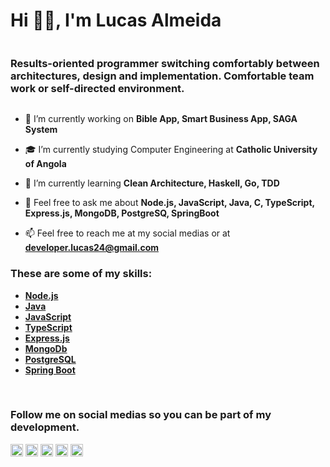 <link rel="stylesheet" href="https://cdn.jsdelivr.net/gh/devicons/devicon@v2.12.0/devicon.min.css">
<link rel="stylesheet" href="https://cdn.jsdelivr.net/gh/devicons/devicon@latest/devicon.min.css">
<div style="display: flex; flex-direction: column;">
    <h1>Hi 👋🏼, I'm Lucas Almeida</h1>
    <h3 style="max-width: 512px;">Results-oriented programmer switching comfortably between architectures, design and implementation. Comfortable team work or self-directed environment.</h3>
</div>

- 🔭 I’m currently working on **Bible App, Smart Business App, SAGA System**

- 🎓 I’m currently studying Computer Engineering at **Catholic University of Angola**

- 🌱 I’m currently learning **Clean Architecture, Haskell, Go, TDD**

- 💬 Feel free to ask me about **Node.js, JavaScript, Java, C, TypeScript, Express.js, MongoDB, PostgreSQ, SpringBoot**

- 📫 Feel free to reach me at my social medias or at **developer.lucas24@gmail.com**

<h3>These are some of my skills:</h3>

- [**Node.js**](https://nodejs.org/en/)
- [**Java**](https://www.oracle.com/java/)
- [**JavaScript**](https://www.javascript.com/)
- [**TypeScript**](https://www.typescriptlang.org/)
- [**Express.js**](https://expressjs.com/)
- [**MongoDb**](https://www.mongodb.com/)
- [**PostgreSQL**](https://www.postgresql.org/)
- [**Spring Boot**](https://spring.io/projects/spring-boot)

<br /><h3>Follow me on social medias so you can be part of my development.</h3>

<p align="left">
<a href="https://twitter.com/lucasdelsonn" target="blank"><img align="center" src="https://cdn.jsdelivr.net/npm/simple-icons@3.0.1/icons/twitter.svg" alt="lucas24al" height="20" width="20" /></a>
<a href="https://linkedin.com/in/lucasalmeida24" target="blank"><img align="center" src="https://cdn.jsdelivr.net/npm/simple-icons@3.0.1/icons/linkedin.svg" alt="lucasalmeida24" height="20" width="20" /></a>
<a href="https://www.facebook.com/lucasalmeida2410/" target="blank"><img align="center" src="https://cdn.jsdelivr.net/npm/simple-icons@3.0.1/icons/facebook.svg" alt="lucasalmeida2410" height="20" width="20" /></a>
<a href="https://www.instagram.com/lucasdelson24/" target="blank"><img align="center" src="https://cdn.jsdelivr.net/npm/simple-icons@3.0.1/icons/instagram.svg" alt="lucasdelson24" height="20" width="20" /></a>
<a href="https://www.freecodecamp.org/lucasdelson" target="blank"><img align="center" src="https://img.icons8.com/windows/50/000000/free-code-camp.png" alt="lucas24d" height="20" width="20" /></a>
</p>
